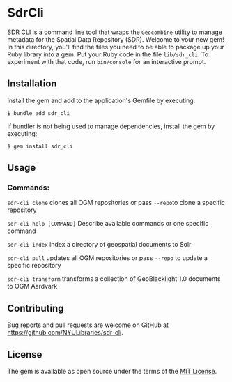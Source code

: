 # SdrCli

SDR CLI is a command line tool that wraps the `Geocombine` utility to manage metadata for the Spatial Data Repository (SDR).
Welcome to your new gem! In this directory, you'll find the files you need to be able to package up your Ruby library into a gem. Put your Ruby code in the file `lib/sdr_cli`. To experiment with that code, run `bin/console` for an interactive prompt.

## Installation

Install the gem and add to the application's Gemfile by executing:

    $ bundle add sdr_cli

If bundler is not being used to manage dependencies, install the gem by executing:

    $ gem install sdr_cli

## Usage

### Commands:
`sdr-cli clone`           clones all OGM repositories or pass `--repo`to clone a specific repository

`sdr-cli help [COMMAND]`  Describe available commands or one specific command

`sdr-cli index`        index a directory of geospatial documents to Solr

`sdr-cli pull`    updates all OGM repositories or pass `--repo` to update a specific repository

`sdr-cli transform`      transforms a collection of GeoBlacklight 1.0 documents to OGM Aardvark

## Contributing

Bug reports and pull requests are welcome on GitHub at https://github.com/NYULibraries/sdr-cli.

## License

The gem is available as open source under the terms of the [MIT License](https://opensource.org/licenses/MIT).
